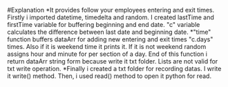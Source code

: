 #Explanation
*It provides follow your employees entering and exit times.
Firstly i imported datetime, timedelta and random. I created lastTime and firstTime variable for buffering beginning and end date. "c" variable calculates the difference between last date and beginning date.
*"time" function buffers dataArr for adding new entering and exit times "c.days" times. Also if it is weekend time it prints it. If it is not weekend random assigns hour and minute for per section of a day. End of this function i return dataArr string form because write it txt folder. Lists are not valid for txt write operation.
*Finally i created a txt folder for recording datas. I write it write() method. Then, i used read() method to open it python for read.
